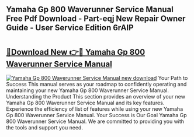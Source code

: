 ## Yamaha Gp 800 Waverunner Service Manual Free Pdf Download - Part-eqj New Repair Owner Guide - User Service Edition 6rAlP

# <h2><a href="http://bc63531.oget.top/?id=Yamaha+Gp+800+Waverunner+Service+Manual">🔗Download New 👉🔴 Yamaha Gp 800 Waverunner Service Manual</a></h2>

[![Yamaha Gp 800 Waverunner Service Manual new download](https://i.imgur.com/5g1atiW.png)](http://bc63531.oget.top/?id=Yamaha+Gp+800+Waverunner+Service+Manual)
Your Path to Success This manual serves as your roadmap to confidently operating and maintaining your new Yamaha Gp 800 Waverunner Service Manual. Understanding the Product This section provides an overview of your new Yamaha Gp 800 Waverunner Service Manual and its key features. Experience the efficiency of list of features while using your new Yamaha Gp 800 Waverunner Service Manual. Your Success is Our Goal Yamaha Gp 800 Waverunner Service Manual. We are committed to providing you with the tools and support you need.
